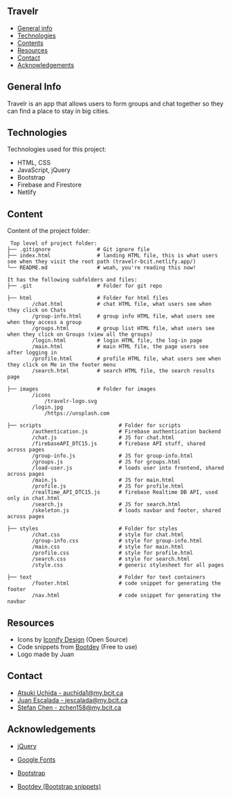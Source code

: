 ## Travelr

* [General info](#general-info)
* [Technologies](#technologies)
* [Contents](#content)
* [Resources](#resources)
* [Contact](#contact)
* [Acknowledgements](#acknowledgements)

## General Info
Travelr is an app that allows users to form groups and chat together so they can find a place to stay in big cities.
	
## Technologies
Technologies used for this project:
* HTML, CSS
* JavaScript, jQuery
* Bootstrap
* Firebase and Firestore 
* Netlify

## Content
Content of the project folder:

```
 Top level of project folder: 
├── .gitignore               # Git ignore file
├── index.html               # landing HTML file, this is what users see when they visit the root path (travelr-bcit.netlify.app/)
└── README.md                # woah, you're reading this now!

It has the following subfolders and files:
├── .git                     # Folder for git repo

├── html                     # Folder for html files
        /chat.html           # chat HTML file, what users see when they click on Chats
        /group-info.html     # group info HTML file, what users see when they access a group
        /groups.html         # group list HTML file, what users see when they click on Groups (view all the groups)
        /login.html          # login HTML file, the log-in page
        /main.html           # main HTML file, the page users see after logging in
        /profile.html        # profile HTML file, what users see when they click on Me in the footer menu
        /search.html         # search HTML file, the search results page 

├── images                   # Folder for images
        /icons
            /travelr-logo.svg
        /login.jpg
            /https://unsplash.com
        
├── scripts                         # Folder for scripts
        /authentication.js          # Firebase authentication backend
        /chat.js                    # JS for chat.html
        /firebaseAPI_DTC15.js       # firebase API stuff, shared across pages
        /group-info.js              # JS for group-info.html
        /groups.js                  # JS for groups.html
        /load-user.js               # loads user into frontend, shared across pages
        /main.js                    # JS for main.html
        /profile.js                 # JS for profile.html
        /realTime_API_DTC15.js      # firebase Realtime DB API, used only in chat.html
        /search.js                  # JS for search.html
        /skeleton.js                # loads navbar and footer, shared across pages

├── styles                          # Folder for styles
        /chat.css                   # style for chat.html
        /group-info.css             # style for group-info.html
        /main.css                   # style for main.html
        /profile.css                # style for profile.html
        /search.css                 # style for search.html
        /style.css                  # generic stylesheet for all pages

├── text                            # Folder for text containers
        /footer.html                # code snippet for generating the footer
        /nav.html                   # code snippet for generating the navbar

```


## Resources
- Icons by [Iconify Design](https://icon-sets.iconify.design/zmdi/) (Open Source)
- Code snippets from [Bootdey](https://www.bootdey.com/) (Free to use)
- Logo made by Juan

## Contact 
* [Atsuki Uchida - auchida1@my.bcit.ca](mailto:auchida1@my.bcit.ca)
* [Juan Escalada - jescalada@my.bcit.ca](mailto:jescalada@my.bcit.ca)
* [Stefan Chen - zchen158@my.bcit.ca](mailto:zchen158@my.bcit.ca)

## Acknowledgements 
* <a href="https://ajax.googleapis.com/">jQuery</a>
* <a href="https://fonts.google.com/">Google Fonts</a>

* <a href="https://getbootstrap.com/">Bootstrap</a>
* <a href="https://www.bootdey.com/">Bootdey (Bootstrap snippets)</a>